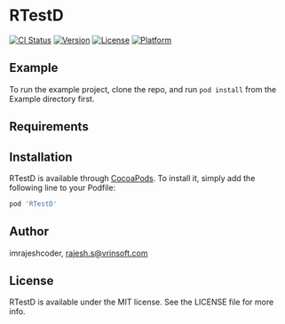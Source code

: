 # RTestD

[![CI Status](https://img.shields.io/travis/imrajeshcoder/RTestD.svg?style=flat)](https://travis-ci.org/imrajeshcoder/RTestD)
[![Version](https://img.shields.io/cocoapods/v/RTestD.svg?style=flat)](https://cocoapods.org/pods/RTestD)
[![License](https://img.shields.io/cocoapods/l/RTestD.svg?style=flat)](https://cocoapods.org/pods/RTestD)
[![Platform](https://img.shields.io/cocoapods/p/RTestD.svg?style=flat)](https://cocoapods.org/pods/RTestD)

## Example

To run the example project, clone the repo, and run `pod install` from the Example directory first.

## Requirements

## Installation

RTestD is available through [CocoaPods](https://cocoapods.org). To install
it, simply add the following line to your Podfile:

```ruby
pod 'RTestD'
```

## Author

imrajeshcoder, rajesh.s@vrinsoft.com

## License

RTestD is available under the MIT license. See the LICENSE file for more info.
